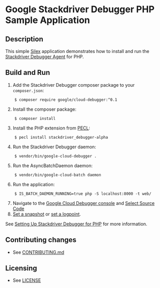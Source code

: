 # Google Stackdriver Debugger PHP Sample Application

## Description

This simple [Silex][silex] application demonstrates how to
install and run the [Stackdriver Debugger Agent][debugger] for PHP.

[debugger]: https://cloud.google.com/debugger/docs/setup/php

## Build and Run

1. Add the Stackdriver Debugger composer package to your `composer.json`:
```
    $ composer require google/cloud-debugger:^0.1
```
2. Install the composer package:
```
    $ composer install
```
3. Install the PHP extension from [PECL][pecl]:
```
    $ pecl install stackdriver_debugger-alpha
```
4. Run the Stackdriver Debugger daemon:
```
    $ vendor/bin/google-cloud-debugger .
```
5. Run the AsyncBatchDaemon daemon:
```
    $ vendor/bin/google-cloud-batch daemon
```
6. Run the application:
```
    $ IS_BATCH_DAEMON_RUNNING=true php -S localhost:8000 -t web/
```
7. Navigate to the [Google Cloud Debugger console][debug-console] and [Select Source Code][select-source-code]
8. [Set a snapshot][snapshots] or [set a logpoint][logpoints].

See [Setting Up Stackdriver Debugger for PHP](https://cloud.google.com/debugger/docs/setup/php)
for more information.

## Contributing changes

* See [CONTRIBUTING.md][contributing]

## Licensing

* See [LICENSE][license]

[silex]: https://silex.symfony.com/
[pecl]: https://pecl.php.net/
[debug-console]: https://console.cloud.google.com/debug
[select-source-code]: https://cloud.google.com/debugger/docs/source-options]
[snapshots]: https://cloud.google.com/debugger/docs/using/snapshots
[logpoints]: https://cloud.google.com/debugger/docs/using/logpoints
[contributing]: ../CONTRIBUTING.md
[license]: ../LICENSE
